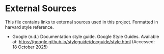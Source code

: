 # External Sources

This file contains links to external sources used in this project.
Formatted in harvard style reference.

- Google (n.d.) Documentation style guide. Google Style Guides. Available at: https://google.github.io/styleguide/docguide/style.html (Accessed: 18 October 2025)
